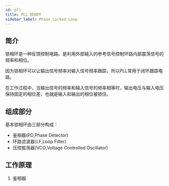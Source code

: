 ```yaml
---
id: pll
title: PLL 锁相环
sidebar_label: Phase Locked Loop
---
```


## 简介
锁相环是一种反馈控制电路。是利用外部输入的参考信号控制环路内部震荡信号的频率和相位。

因为锁相环可以让输出信号频率对输入信号频率跟踪，所以PLL常用于闭环跟踪电路。

在工作过程中，当输出信号的频率和输入信号的频率相等时，输出电压与输入电压保持固定的相位差，也就是输入和输出的相位被锁住。

## 组成部分
基本锁相环由三部分构成：
- 鉴相器(PD,Phase Detector)
- 环路滤波器(LF,Loop Filter)
- 压控振荡器(VCO,Voltage Controlled Oscillator)

## 工作原理
1. 鉴相器

